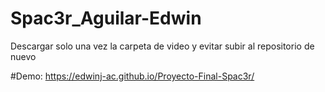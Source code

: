 # Spac3r_Aguilar-Edwin
Descargar solo una vez la carpeta de video y evitar subir al repositorio de nuevo

#Demo:
https://edwinj-ac.github.io/Proyecto-Final-Spac3r/
